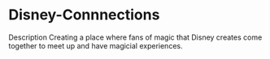 # Disney-Connnections
Description
Creating a place where fans of magic that Disney creates come together to meet up and have magicial experiences.
